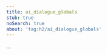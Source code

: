 ```yaml
---
title: ai_dialogue_globals
stub: true
noSearch: true
about: 'tag:h2/ai_dialogue_globals'
---
```

  ...
  